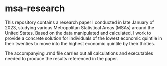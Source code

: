 # msa-research

This repository contains a research paper I conducted in late January of 2023, studying various Metropolitan Statistical Areas (MSAs) around the United States. Based on the data manipulated and calculated, I work to provide a concrete solution for individuals of the lowest economic quintile in their twenties to move into the highest economic quintile by their thirties.

The accompanying .rmd file carries out all calculations and executables needed to produce the results referenced in the paper.
